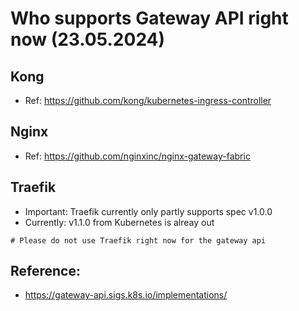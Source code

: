 # Who supports Gateway API right now (23.05.2024) 

## Kong 

  * Ref: https://github.com/kong/kubernetes-ingress-controller

## Nginx 

  * Ref: https://github.com/nginxinc/nginx-gateway-fabric

## Traefik 

  * Important: Traefik currently only partly supports spec v1.0.0
  * Currently: v1.1.0 from Kubernetes is alreay out

```
# Please do not use Traefik right now for the gateway api
```

## Reference:

  * https://gateway-api.sigs.k8s.io/implementations/
